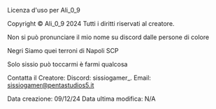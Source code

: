 Licenza d'uso per Ali_0_9

Copyright © Ali_0_9 2024 Tutti i diritti riservati al creatore.

Non si può pronunciare il mio nome su discord dalle persone di colore


Negri Siamo quei terroni di Napoli SCP  

Solo sissio può toccarmi è farmi qualcosa

Contatta il Creatore:
Discord: sissiogamer_.
Email: sissiogamer@pentastudios5.it

Data creazione: 09/12/24
Data ultima modifica: N/A
